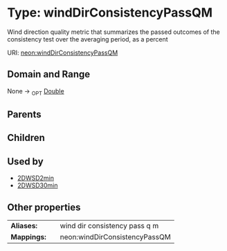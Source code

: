 
# Type: windDirConsistencyPassQM


Wind direction quality metric that summarizes the passed outcomes of the consistency test over the averaging period, as a percent

URI: [neon:windDirConsistencyPassQM](https://data.neonscience.org/windDirConsistencyPassQM)


## Domain and Range

None ->  <sub>OPT</sub> [Double](types/Double.md)

## Parents


## Children


## Used by

 * [2DWSD2min](2DWSD2min.md)
 * [2DWSD30min](2DWSD30min.md)

## Other properties

|  |  |  |
| --- | --- | --- |
| **Aliases:** | | wind dir consistency pass q m |
| **Mappings:** | | neon:windDirConsistencyPassQM |


